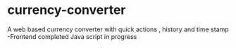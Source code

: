 # currency-converter
A web based currency converter with quick actions , history and time stamp -Frontend completed Java script in progress
